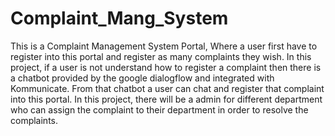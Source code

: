 # Complaint_Mang_System

This is a Complaint Management System Portal, Where a user first have to register into this portal and register as many complaints they wish.
In this project, if a user is not understand how to register a complaint then there is a chatbot provided by the google dialogflow and integrated with Kommunicate.
From that chatbot a user can chat and register that complaint into this portal.
In this project, there will be a admin for different department who can assign the complaint to their department in order to resolve the complaints.
